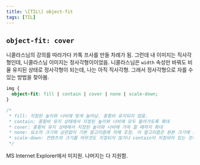 ```yaml
---
title: \[TIL\] object-fit
tags: [TIL]
---
```


## `object-fit: cover`

니콜라스님의 강의를 따라가다 카톡 프사를 만들 차례가 됨. 그런데 내 이미지는 직사각형인데, 니콜라스님 이미지는 정사각형이이었음. 니콜라스님은 `width` 속성만 바꿔도 비율 유지된 상태로 정사각형이 되는데, 나는 아직 직사각형. 그래서 정사각형으로 자를 수 있는 방법을 찾아봄.

```css
img {
  object-fit: fill | contain | cover | none | scale-down;
}

/*
 * fill: 지정된 높이와 너비에 맞게 늘어남. 종횡비 유지되지 않음.
 * contain: 종횡비 유지 상태에서 지정된 높이와 너비에 모두 들어가도록 확대
 * cover: 종횡비 유지 상태에서 지정된 높이와 너비에 가득 찰 때까지 확대
 * none: 요소의 크기와 상관없이 기본 알고리즘에 의해 조정. 이 알고리즘은 원본 크기에 가운데 정렬된 형태를 띔.
 * scale-down: 컨텐츠의 크기를 아무것도 지정되지 않거나 contain이 지정되어 있는 것처럼 변경한다. 이는 원본 크기보다 작아지는 결과를 보여준다.
 */
```

MS Internet Explorer에서 미지원. 나머지는 다 지원함.
